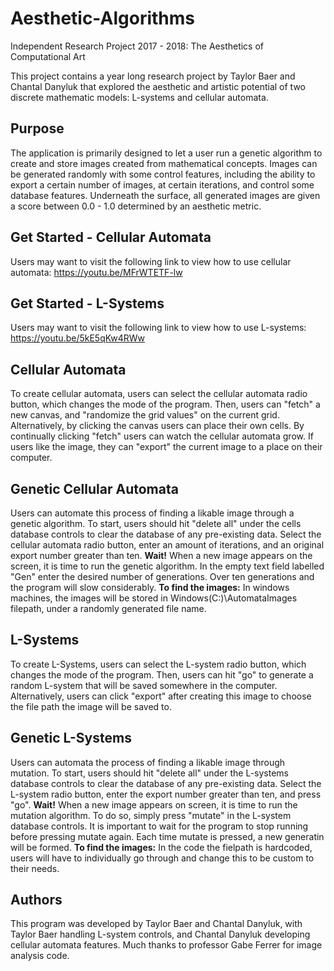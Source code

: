 # Aesthetic-Algorithms
Independent Research Project 2017 - 2018: The Aesthetics of Computational Art

This project contains a year long research project by Taylor Baer and Chantal Danyluk 
that explored the aesthetic and artistic potential of two discrete mathematic models: 
L-systems and cellular automata.

## Purpose

The application is primarily designed to let a user run a genetic algorithm to create 
and store images created from mathematical concepts. Images can be generated 
randomly with some control features, including the ability to export a certain number of
images, at certain iterations, and control some database features.
Underneath the surface, all generated images are given a score between 0.0 - 1.0 determined
by an aesthetic metric. 

## Get Started - Cellular Automata

Users may want to visit the following link to view how to use cellular automata: https://youtu.be/MFrWTETF-lw

## Get Started - L-Systems

Users may want to visit the following link to view how to use L-systems: https://youtu.be/5kE5qKw4RWw

## Cellular Automata

To create cellular automata, users can select the cellular automata radio
button, which changes the mode of the program. Then, users can "fetch" a new canvas, and 
"randomize the grid values" on the current grid. Alternatively, by clicking the canvas users
can place their own cells. By continually clicking "fetch" users can watch the cellular automata
grow. If users like the image, they can "export" the current image to a place on their computer.

## Genetic Cellular Automata

Users can automate this process of finding a likable image through a genetic algorithm. To start,
users should hit "delete all" under the cells database controls to clear the database of any 
pre-existing data. Select the cellular automata radio button, enter an amount of iterations, 
and an original export number greater than ten.
**Wait!**
When a new image appears on the screen, it is time to run the genetic algorithm. In the empty text
field labelled "Gen" enter the desired number of generations. Over ten generations and the program
will slow considerably.
**To find the images:**
In windows machines, the images will be stored in Windows(C:)\AutomataImages filepath, under a 
randomly generated file name.

## L-Systems 

To create L-Systems, users can select the L-system radio button, which changes the mode of the program. 
Then, users can hit "go" to generate a random L-system that will be saved somewhere in the computer. 
Alternatively, users can click "export" after creating this image to choose the file path the image
will be saved to.

## Genetic L-Systems

Users can automata the process of finding a likable image through mutation. To start, users should hit 
"delete all" under the L-systems database controls to clear the database of any pre-existing data.
Select the L-system radio button, enter the export number greater than ten, and press "go".
**Wait!**
When a new image appears on screen, it is time to run the mutation algorithm. To do so, simply press
"mutate" in the L-system database controls. It is important to wait for the program to stop running
before pressing mutate again. Each time mutate is pressed, a new generatin will be formed.
**To find the images:**
In the code the fielpath is hardcoded, users will have to individually go through and change this
to be custom to their needs.

## Authors

This program was developed by Taylor Baer and Chantal Danyluk, with Taylor Baer handling L-system
controls, and Chantal Danyluk developing cellular automata features. Much thanks to professor Gabe Ferrer 
for image analysis code.
